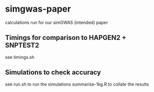 # simgwas-paper
calculations run for our simGWAS (intended) paper

## Timings for comparison to HAPGEN2 + SNPTEST2

see timings.sh

## Simulations to check accuracy

see run.sh to run the simulations
summarise-1kg.R to collate the results

